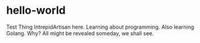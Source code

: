 # hello-world
Test Thing
IntrepidArtisan here. Learning about programming.
Also learning Golang. Why? All might be revealed someday, we shall see.
